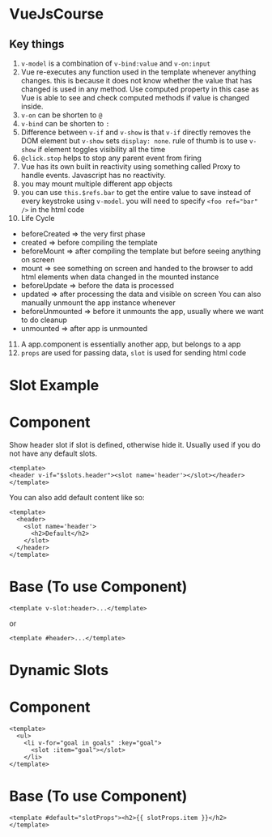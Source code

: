 # VueJsCourse
## Key things
1. `v-model` is a combination of `v-bind:value` and `v-on:input`
2. Vue re-executes any function used in the template whenever anything changes. this is because it does not know whether the value that has changed is used in any method. Use computed property in this case as Vue is able to see and check computed methods if value is changed inside.
3. `v-on` can be shorten to `@`
4. `v-bind` can be shorten to `:`
5. Difference between `v-if` and `v-show` is that `v-if` directly removes the DOM element but `v-show` sets `display: none`. rule of thumb is to use `v-show` if element toggles visibility all the time
6. `@click.stop` helps to stop any parent event from firing
7. Vue has its own built in reactivity using something called Proxy to handle events. Javascript has no reactivity.
8. you may mount multiple different app objects
9. you can use `this.$refs.bar` to get the entire value to save instead of every keystroke using `v-model`. you will need to specify `<foo ref="bar" />` in the html code
10. Life Cycle
- beforeCreated => the very first phase
- created => before compiling the template
- beforeMount => after compiling the template but before seeing anything on screen
- mount => see something on screen and handed to the browser to add html elements
when data changed in the mounted instance
- beforeUpdate => before the data is processed
- updated => after processing the data and visible on screen
You can also manually unmount the app instance whenever
- beforeUnmounted => before it unmounts the app, usually where we want to do cleanup
- unmounted => after app is unmounted
11. A app.component is essentially another app, but belongs to a app
12. `props` are used for passing data, `slot` is used for sending html code

# Slot Example
# Component
Show header slot if slot is defined, otherwise hide it. Usually used if you do not have any default slots.
```
<template>
<header v-if="$slots.header"><slot name='header'></slot></header>
</template>
```
You can also add default content like so:
```
<template>
  <header>
    <slot name='header'>
      <h2>Default</h2>
    </slot>
  </header>
</template>
```

# Base (To use Component)
```
<template v-slot:header>...</template>
```
or
```
<template #header>...</template>
```

# Dynamic Slots
# Component
```
<template>
  <ul>
    <li v-for="goal in goals" :key="goal">
      <slot :item="goal"></slot>
    </li>
</template>
```

# Base (To use Component)
```
<template #default="slotProps"><h2>{{ slotProps.item }}</h2></template>
```
